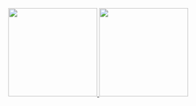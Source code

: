 <a href="https://github.com/Jandrade2k">
  <img height="180em" src="https://github-readme-stats.vercel.app/api?username=BarrosRichard&show_icons=true&theme=dark&include_all_commits=true&count_private=true"/>
  <img height="180em" src="https://github-readme-stats.vercel.app/api/top-langs/?username=BarrosRichard&layout=compact&langs_count=7&theme=dark"/>
</div>
